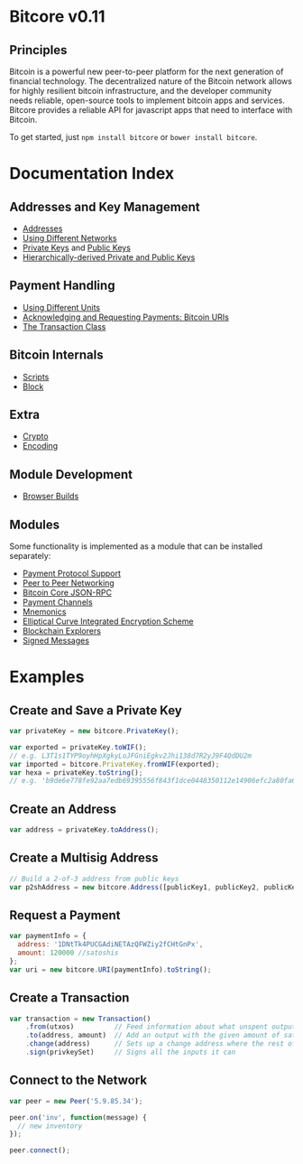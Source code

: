 # Bitcore v0.11

## Principles

Bitcoin is a powerful new peer-to-peer platform for the next generation of financial technology. The decentralized nature of the Bitcoin network allows for highly resilient bitcoin infrastructure, and the developer community needs reliable, open-source tools to implement bitcoin apps and services. Bitcore provides a reliable API for javascript apps that need to interface with Bitcoin.

To get started, just `npm install bitcore` or `bower install bitcore`.

# Documentation Index

## Addresses and Key Management

* [Addresses](address.md)
* [Using Different Networks](networks.md)
* [Private Keys](privatekey.md) and [Public Keys](publickey.md)
* [Hierarchically-derived Private and Public Keys](hierarchical.md)

## Payment Handling
* [Using Different Units](unit.md)
* [Acknowledging and Requesting Payments: Bitcoin URIs](uri.md)
* [The Transaction Class](transaction.md)

## Bitcoin Internals
* [Scripts](script.md)
* [Block](block.md)

## Extra
* [Crypto](crypto.md)
* [Encoding](encoding.md)

## Module Development
* [Browser Builds](browser.md)

## Modules

Some functionality is implemented as a module that can be installed separately:

* [Payment Protocol Support](https://github.com/bitpay/bitcore-payment-protocol)
* [Peer to Peer Networking](https://github.com/bitpay/bitcore-p2p)
* [Bitcoin Core JSON-RPC](https://github.com/bitpay/bitcoind-rpc)
* [Payment Channels](https://github.com/bitpay/bitcore-channel)
* [Mnemonics](https://github.com/bitpay/bitcore-mnemonic)
* [Elliptical Curve Integrated Encryption Scheme](https://github.com/bitpay/bitcore-ecies)
* [Blockchain Explorers](https://github.com/bitpay/bitcore-explorers)
* [Signed Messages](https://github.com/bitpay/bitcore-message)

# Examples 

## Create and Save a Private Key

```javascript
var privateKey = new bitcore.PrivateKey();

var exported = privateKey.toWIF();
// e.g. L3T1s1TYP9oyhHpXgkyLoJFGniEgkv2Jhi138d7R2yJ9F4QdDU2m
var imported = bitcore.PrivateKey.fromWIF(exported);
var hexa = privateKey.toString();
// e.g. 'b9de6e778fe92aa7edb69395556f843f1dce0448350112e14906efc2a80fa61a'
```

## Create an Address

```javascript
var address = privateKey.toAddress();
```

## Create a Multisig Address

```javascript
// Build a 2-of-3 address from public keys
var p2shAddress = new bitcore.Address([publicKey1, publicKey2, publicKey3], 2);
```

## Request a Payment

```javascript
var paymentInfo = {
  address: '1DNtTk4PUCGAdiNETAzQFWZiy2fCHtGnPx',
  amount: 120000 //satoshis
};
var uri = new bitcore.URI(paymentInfo).toString();
```

## Create a Transaction

```javascript
var transaction = new Transaction()
    .from(utxos)          // Feed information about what unspent outputs one can use
    .to(address, amount)  // Add an output with the given amount of satoshis
    .change(address)      // Sets up a change address where the rest of the funds will go
    .sign(privkeySet)     // Signs all the inputs it can
```

## Connect to the Network

```javascript
var peer = new Peer('5.9.85.34');

peer.on('inv', function(message) {
  // new inventory
});

peer.connect();
```
